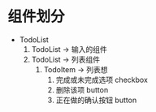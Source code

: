 # 

# 组件划分
- TodoList
  1. TodoList -> 输入的组件
  2. TodoList -> 列表组件
     1. TodoItem -> 列表想
        1. 完成或未完成选项 checkbox
        2. 删除该项        button
        3. 正在做的确认按钮 button
  